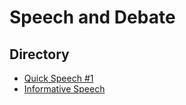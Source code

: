 # Speech and Debate

## Directory
- [Quick Speech #1](SpeechAndDebate/QuickSpeech1.md)
- [Informative Speech](SpeechAndDebate/Informative-SuccessInTech.md)
